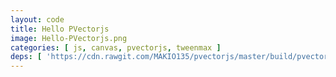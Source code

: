```yaml
---
layout: code
title: Hello PVectorjs
image: Hello-PVectorjs.png
categories: [ js, canvas, pvectorjs, tweenmax ]
deps: [ 'https://cdn.rawgit.com/MAKIO135/pvectorjs/master/build/pvector.min.js', 'https://cdnjs.cloudflare.com/ajax/libs/gsap/latest/TweenMax.min.js' ]
---
```

<style>
    canvas{
        background:#000;
    }
</style>

<canvas id="cnvs"></canvas>

<script>
    window.addEventListener('load', function(){
        var canvas = document.getElementById('cnvs'),
            context = canvas.getContext('2d'),
            width = window.innerWidth < 1200 ? window.innerWidth : 1200,
            height = 400;

        canvas.width = width;
        canvas.height = height;

        window.addEventListener('resize', function(){
            width = window.innerWidth < 1200 ? window.innerWidth : 1200;
            height = 400;
            canvas.width = width;
            canvas.height = height;
        });

        ///////////////////////////////////////////////
        var mouse, gridSize = 20,
            nx, ny, marginX, marginY;

        function setup(){
            mouse = {x:0, y:0};
            nx = ~~(width/gridSize) + 1;
            ny = ~~(height/gridSize) + 1;
            marginX = width - gridSize * nx;
            marginY = height - gridSize * ny;

            context.strokeStyle = 'black';
            moveMouse();
            animate();
        }

        function moveMouse(){
            TweenMax.to(mouse, 1, {
                x:~~(Math.random()*width),
                y:~~(Math.random()*height),
                onComplete:moveMouse,
                ease:Power1.easeInOut
            });
        };

        function animate(){
            window.requestAnimationFrame(animate);

            context.fillStyle = 'white';
            context.fillRect(0,0,width,height);

            context.fillStyle = 'black';
            var vMouse = new PVector(mouse.x, mouse.y);
            for (var y = 0; y <= ny; y++) {
                for (var x = 0; x <= nx; x++) {
                    var pos = new PVector(marginX + x * gridSize, marginY + y * gridSize);
                    var dir = vMouse.clone()
                        .sub(pos)
                        .norm()
                        .mult(new PVector(gridSize/2,gridSize/2));
                    var perp = dir.clone().norm().rotateBy(-Math.PI/2).mult(2);
                    context.beginPath();
                    context.moveTo(pos.x + perp.x, pos.y + perp.y);
                    context.lineTo(pos.x + dir.x, pos.y + dir.y);
                    context.lineTo(pos.x - perp.x, pos.y - perp.y);
                    context.closePath();
                    context.fill();
                }
            }

            context.fillStyle = '#ff1212';
            context.beginPath();
            context.arc(mouse.x, mouse.y, 5, 0, 2 * Math.PI);
            context.fill();
        }

        setup();
        window.addEventListener( 'resize', setup );

        /*function updateMouse(canvas, evt) {
            var rect = canvas.getBoundingClientRect();
            mouse.x = evt.clientX - rect.left;
            mouse.y = evt.clientY - rect.top;
        }
        canvas.addEventListener('mousemove', function(evt) {
            updateMouse(canvas, evt);
            animate();
        }, false);*/
    });
</script>